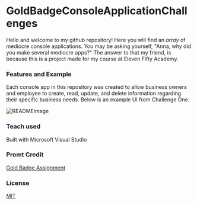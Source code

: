 # GoldBadgeConsoleApplicationChallenges
Hello and welcome to my github repository! Here you will find an _array_ of mediocre console applications. You may be asking yourself, "Anna, why did you make several mediocre apps?" The answer to that my friend, is because this is a project made for my course at Eleven Fifty Academy.
### Features and Example
Each console app in this repository was created to allow business owners and employee to create, read, update, and delete information regarding their specific business needs. Below is an example UI from Challenge One.

![READMEimage](https://user-images.githubusercontent.com/74275900/102310622-56fc6780-3f39-11eb-83a4-503c5f5fcaa7.png)
### Teach used
Built with Microsoft Visual Studio
### Promt Credit
[Gold Badge Assignment](https://elevenfifty.instructure.com/courses/441/assignments/6867)
### License
[MIT](https://choosealicense.com/licenses/mit/)


